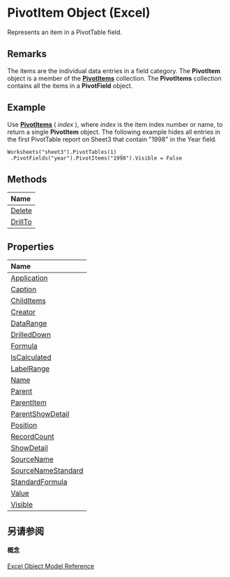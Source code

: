
# PivotItem Object (Excel)

Represents an item in a PivotTable field.


## Remarks

 The items are the individual data entries in a field category. The **PivotItem** object is a member of the **[PivotItems](df47021a-2b06-fa10-5712-58956c7ffe07.md)** collection. The **PivotItems** collection contains all the items in a **PivotField** object.


## Example

Use  **[PivotItems](5ec5fa1e-a080-2cbf-e4d4-b15d39e13ac5.md)** ( _index_ ), where _index_ is the item index number or name, to return a single **PivotItem** object. The following example hides all entries in the first PivotTable report on Sheet3 that contain "1998" in the Year field.


```
Worksheets("sheet3").PivotTables(1) _ 
 .PivotFields("year").PivotItems("1998").Visible = False
```


## Methods



|**Name**|
|:-----|
|[Delete](c24c9716-4e9b-34db-8101-1cec0bcbd2a1.md)|
|[DrillTo](627806c2-834f-d217-1439-1e17bedd15c0.md)|

## Properties



|**Name**|
|:-----|
|[Application](13770276-455d-6bdb-5fbd-9510bfeb7fcc.md)|
|[Caption](5b7f3136-971e-6e11-f709-7fffbc86975a.md)|
|[ChildItems](5ae6936e-0ae7-284a-1733-86ba292e8a9c.md)|
|[Creator](082bc742-a8f1-c680-affe-61544db97228.md)|
|[DataRange](6946f4eb-60ef-0d7a-394a-cd7904967a02.md)|
|[DrilledDown](863909c6-7d2c-4b54-7fb9-de79a6487e4d.md)|
|[Formula](c4e6a447-c910-79e5-701a-4f17210b7fb1.md)|
|[IsCalculated](d6b4009b-591a-a6f7-3e4b-cf0f536f14bc.md)|
|[LabelRange](e318d105-c467-afae-2431-923847d3ed9e.md)|
|[Name](b3861675-1f05-9e0d-442c-1cd95385ca09.md)|
|[Parent](7fb64ab1-7f26-14a3-9639-e6c7c14d6ecf.md)|
|[ParentItem](7d0959e5-5abc-c84f-7037-19b761f36294.md)|
|[ParentShowDetail](7700aa5c-e90a-864f-b907-a84656ecdaaa.md)|
|[Position](07e78622-f869-40d0-276a-b015ebe7a90f.md)|
|[RecordCount](2ba8ceff-5c9c-ed27-7b32-b9f9e7bd7ff0.md)|
|[ShowDetail](d79e3f27-ff7a-9bf2-313d-e1add3e386a7.md)|
|[SourceName](9222dcaf-fb60-45c1-a230-4eb7201e1c2a.md)|
|[SourceNameStandard](f8e25ad0-7a97-c19c-85b5-bf25e3553ca8.md)|
|[StandardFormula](34410ff5-0330-f685-e508-94084e6f0e5d.md)|
|[Value](0c7e33c2-6d28-7d82-f016-57d6d47515d7.md)|
|[Visible](baf4bbe8-2582-a431-1ca1-a676a364b47f.md)|

## 另请参阅


#### 概念


[Excel Object Model Reference](11ea8598-8a20-92d5-f98b-0da04263bf2c.md)